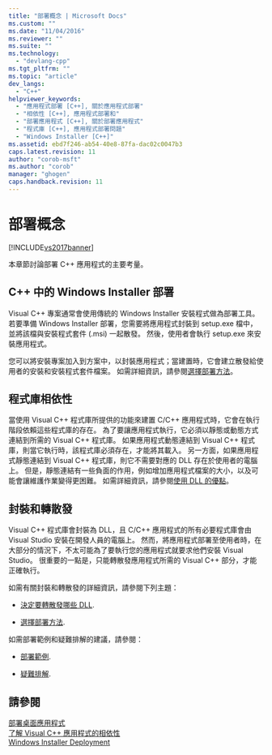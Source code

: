```yaml
---
title: "部署概念 | Microsoft Docs"
ms.custom: ""
ms.date: "11/04/2016"
ms.reviewer: ""
ms.suite: ""
ms.technology: 
  - "devlang-cpp"
ms.tgt_pltfrm: ""
ms.topic: "article"
dev_langs: 
  - "C++"
helpviewer_keywords: 
  - "應用程式部署 [C++], 關於應用程式部署"
  - "相依性 [C++], 應用程式部署和"
  - "部署應用程式 [C++], 關於部署應用程式"
  - "程式庫 [C++], 應用程式部署問題"
  - "Windows Installer [C++]"
ms.assetid: ebd7f246-ab54-40e8-87fa-dac02c0047b3
caps.latest.revision: 11
author: "corob-msft"
ms.author: "corob"
manager: "ghogen"
caps.handback.revision: 11
---
```

# 部署概念
[!INCLUDE[vs2017banner](../assembler/inline/includes/vs2017banner.md)]

本章節討論部署 C\+\+ 應用程式的主要考量。  
  
## C\+\+ 中的 Windows Installer 部署  
 Visual C\+\+ 專案通常會使用傳統的 Windows Installer 安裝程式做為部署工具。  若要準備 Windows Installer 部署，您需要將應用程式封裝到 setup.exe 檔中，並將該檔與安裝程式套件 \(.msi\) 一起散發。  然後，使用者會執行 setup.exe 來安裝應用程式。  
  
 您可以將安裝專案加入到方案中，以封裝應用程式；當建置時，它會建立散發給使用者的安裝和安裝程式套件檔案。  如需詳細資訊，請參閱[選擇部署方法](../ide/choosing-a-deployment-method.md)。  
  
## 程式庫相依性  
 當使用 Visual C\+\+ 程式庫所提供的功能來建置 C\/C\+\+ 應用程式時，它會在執行階段依賴這些程式庫的存在。  為了要讓應用程式執行，它必須以靜態或動態方式連結到所需的 Visual C\+\+ 程式庫。  如果應用程式動態連結到 Visual C\+\+ 程式庫，則當它執行時，該程式庫必須存在，才能將其載入。  另一方面，如果應用程式靜態連結到 Visual C\+\+ 程式庫，則它不需要對應的 DLL 存在於使用者的電腦上。  但是，靜態連結有一些負面的作用，例如增加應用程式檔案的大小，以及可能會讓維護作業變得更困難。  如需詳細資訊，請參閱[使用 DLL 的優點](../build/advantages-of-using-dlls.md)。  
  
## 封裝和轉散發  
 Visual C\+\+ 程式庫會封裝為 DLL，且 C\/C\+\+ 應用程式的所有必要程式庫會由 Visual Studio 安裝在開發人員的電腦上。  然而，將應用程式部署至使用者時，在大部分的情況下，不太可能為了要執行您的應用程式就要求他們安裝 Visual Studio。  很重要的一點是，只能轉散發應用程式所需的 Visual C\+\+ 部分，才能正確執行。  
  
 如需有關封裝和轉散發的詳細資訊，請參閱下列主題：  
  
-   [決定要轉散發哪些 DLL](../ide/determining-which-dlls-to-redistribute.md).  
  
-   [選擇部署方法](../ide/choosing-a-deployment-method.md).  
  
 如需部署範例和疑難排解的建議，請參閱：  
  
-   [部署範例](../ide/deployment-examples.md).  
  
-   [疑難排解](../build/troubleshooting-c-cpp-isolated-applications-and-side-by-side-assemblies.md).  
  
## 請參閱  
 [部署桌面應用程式](../ide/deploying-native-desktop-applications-visual-cpp.md)   
 [了解 Visual C\+\+ 應用程式的相依性](../ide/understanding-the-dependencies-of-a-visual-cpp-application.md)   
 [Windows Installer Deployment](http://msdn.microsoft.com/zh-tw/121be21b-b916-43e2-8f10-8b080516d2a0)